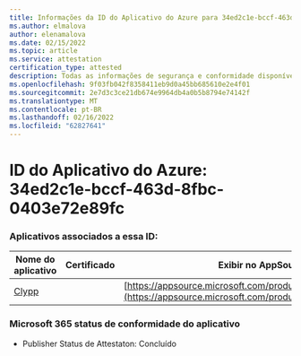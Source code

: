 ```yaml
---
title: Informações da ID do Aplicativo do Azure para 34ed2c1e-bccf-463d-8fbc-0403e72e89fc
ms.author: elmalova
author: elenamalova
ms.date: 02/15/2022
ms.topic: article
ms.service: attestation
certification_type: attested
description: Todas as informações de segurança e conformidade disponíveis para 34ed2c1e-bccf-463d-8fbc-0403e72e89fc.
ms.openlocfilehash: 9f03fb042f8358411eb9d0a45bb685610e2e4f01
ms.sourcegitcommit: 2e7d3c3ce21db674e9964db4a0b5b8794e74142f
ms.translationtype: MT
ms.contentlocale: pt-BR
ms.lasthandoff: 02/16/2022
ms.locfileid: "62827641"
---
```

# <a name="azure-app-id-34ed2c1e-bccf-463d-8fbc-0403e72e89fc"></a>ID do Aplicativo do Azure: 34ed2c1e-bccf-463d-8fbc-0403e72e89fc


### <a name="apps-associated-with-this-id"></a>Aplicativos associados a essa ID:
| **Nome do aplicativo** | **Certificado** | **Exibir no AppSource** |
|--------------|---------------|-----------------------|
| [Clypp](https://docs.microsoft.com/microsoft-365-app-certification/forward/WA200003621) |  | [https://appsource.microsoft.com/product/office/WA200003621](https://appsource.microsoft.com/product/office/WA200003621) |

### <a name="microsoft-365-app-compliance-status"></a>Microsoft 365 status de conformidade do aplicativo
- Publisher Status de Attestaton: Concluído
